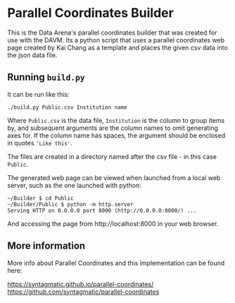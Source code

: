 # Parallel Coordinates Builder

This is the Data Arena's parallel coordinates builder that was created for use with the DAVM.
Its a python script that uses a parallel coordinates web page created by Kai Chang as a template and places the given csv data into the json data file.

## Running `build.py`

It can be run like this:

```
./build.py Public.csv Institution name
```

Where `Public.csv` is the data file, `Institution` is the column to group items by, and subsequent arguments are the column names to omit generating axes for. If the column name has spaces, the argument should be enclosed in quotes `'Like this'`.

The files are created in a directory named after the csv file - in this case `Public`.

The generated web page can be viewed when launched from a local web server, such as the one launched with python:

```
~/Builder $ cd Public
~/Builder/Public $ python -m http.server
Serving HTTP on 0.0.0.0 port 8000 (http://0.0.0.0:8000/) ...
```
And accessing the page from http://localhost:8000 in your web browser.

## More information
More info about Parallel Coordinates and this implementation can be found here: 

https://syntagmatic.github.io/parallel-coordinates/
https://github.com/syntagmatic/parallel-coordinates